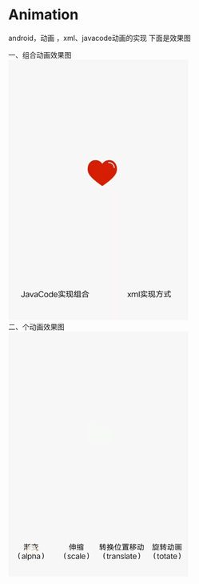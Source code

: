 # Animation
android，动画 ，xml、javacode动画的实现
下面是效果图</br>

一、组合动画效果图</br>
![image](https://github.com/xiao-er/Animation/blob/master/app/src/main/res/img/1543909100350.gif)</br>
二、个动画效果图</br>
![image](https://github.com/xiao-er/Animation/blob/master/app/src/main/res/img/1543909263456.gif)


